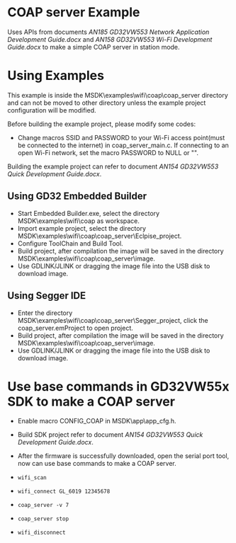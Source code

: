 # COAP server Example

Uses APIs from documents *AN185 GD32VW553 Network Application Development Guide.docx* and *AN158 GD32VW553 Wi-Fi Development Guide.docx* to make a simple COAP server in station mode.

# Using Examples

This example is inside the MSDK\examples\wifi\coap\coap_server directory and can not be moved to other directory unless the example project configuration will be modified.

Before building the example project, please modify some codes:

* Change macros SSID and PASSWORD to your Wi-Fi access point(must be connected to the internet) in coap_server_main.c. If connecting to an open Wi-Fi network, set the macro PASSWORD to NULL or "".

Building the example project can refer to document *AN154 GD32VW553 Quick Development Guide.docx*.

## Using GD32 Embedded Builder
* Start Embedded Builder.exe, select the directory MSDK\examples\wifi\coap as workspace.
* Import example project, select the directory MSDK\examples\wifi\coap\coap_server\Eclpise_project.
* Configure ToolChain and Build Tool.
* Build project, after compilation the image will be saved in the directory MSDK\examples\wifi\coap\coap_server\image.
* Use GDLINK/JLINK or dragging the image file into the USB disk to download image.

## Using Segger IDE
* Enter the directory MSDK\examples\wifi\coap\coap_server\Segger_project, click the coap_server.emProject to open project.
* Build project, after compilation the image will be saved in the directory MSDK\examples\wifi\coap\coap_server\image.
* Use GDLINK/JLINK or dragging the image file into the USB disk to download image.

# Use base commands in GD32VW55x SDK to make a COAP server

* Enable macro CONFIG_COAP in MSDK\app\app_cfg.h.
* Build SDK project refer to document *AN154 GD32VW553 Quick Development Guide.docx*.
* After the firmware is successfully downloaded, open the serial port tool, now can use base commands to make a COAP server.

* `wifi_scan`
* `wifi_connect GL_6019 12345678`
* `coap_server -v 7`
* `coap_server stop`
* `wifi_disconnect`

